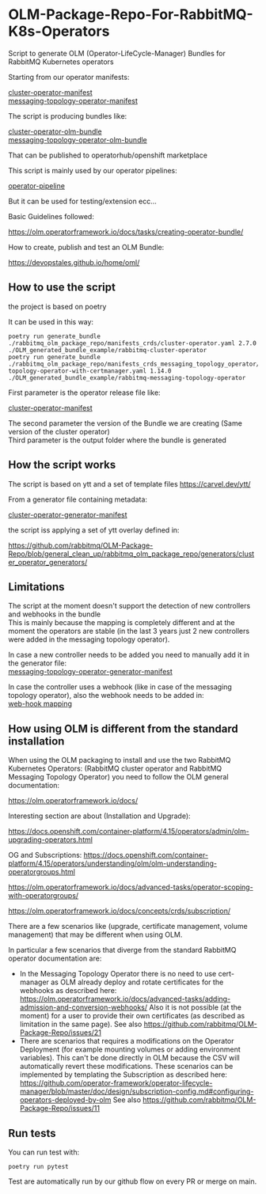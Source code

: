 # OLM-Package-Repo-For-RabbitMQ-K8s-Operators
Script to generate OLM (Operator-LifeCycle-Manager) Bundles for RabbitMQ Kubernetes operators </br>

Starting from our operator manifests:

[cluster-operator-manifest](https://github.com/rabbitmq/cluster-operator/releases/download/v2.7.0/cluster-operator.yml) </br>
[messaging-topology-operator-manifest](https://github.com/rabbitmq/messaging-topology-operator/releases/download/v1.13.0/messaging-topology-operator-with-certmanager.yaml)

The script is producing bundles like:

[cluster-operator-olm-bundle](https://github.com/redhat-openshift-ecosystem/community-operators-prod/tree/main/operators/rabbitmq-cluster-operator) </br>
[messaging-topology-operator-olm-bundle](https://github.com/redhat-openshift-ecosystem/community-operators-prod/tree/main/operators/rabbitmq-messaging-topology-operator)

That can be published to operatorhub/openshift marketplace 

This script is mainly used by our operator pipelines:

[operator-pipeline](https://github.com/rabbitmq/cluster-operator/blob/main/.github/workflows/testing_and_publishing_OLM_bundle.yml)  </br>

But it can be used for testing/extension ecc...

Basic Guidelines followed: </br>

https://olm.operatorframework.io/docs/tasks/creating-operator-bundle/ </br>

How to create, publish and test an OLM Bundle:</br>

https://devopstales.github.io/home/oml/


## How to use the script

the project is based on poetry 

It can be used in this way: </br>

```
poetry run generate_bundle ./rabbitmq_olm_package_repo/manifests_crds/cluster-operator.yaml 2.7.0 ./OLM_generated_bundle_example/rabbitmq-cluster-operator
poetry run generate_bundle ./rabbitmq_olm_package_repo/manifests_crds_messaging_topology_operator/messaging-topology-operator-with-certmanager.yaml 1.14.0 ./OLM_generated_bundle_example/rabbitmq-messaging-topology-operator
```

First parameter is the operator release file like: 

[cluster-operator-manifest](https://github.com/rabbitmq/cluster-operator/releases/download/v2.7.0/cluster-operator.yml) 

The second parameter the version of the Bundle we are creating (Same version of the cluster operator) </br>
Third parameter is the output folder where the bundle is generated </br>

## How the script works
The script is based on ytt and a set of template files
https://carvel.dev/ytt/

From a generator file containing metadata: </br>

[cluster-operator-generator-manifest](https://github.com/rabbitmq/OLM-Package-Repo/blob/general_clean_up/rabbitmq_olm_package_repo/generators/cluster_operator_generators/cluster-service-version-generator.yml)

the script iss applying a set of ytt overlay defined in: 

https://github.com/rabbitmq/OLM-Package-Repo/blob/general_clean_up/rabbitmq_olm_package_repo/generators/cluster_operator_generators/

## Limitations
The script at the moment doesn't support the detection of new controllers and webhooks in the bundle </br>
This is mainly because the mapping is completely different and at the moment the operators are stable (in the last 3 years just 2 new controllers were added in the messaging topology operator).</br>

In case a new controller needs to be added you need to manually add it in the generator file: </br>
[messaging-topology-operator-generator-manifest](https://github.com/rabbitmq/OLM-Package-Repo/blob/general_clean_up/rabbitmq_olm_package_repo/generators/messaging_topology_operator_generators/topology-service-version-generator.yml)

In case the controller uses a webhook (like in case of the messaging topology operator), also the webhook needs to be added in: </br>
[web-hook mapping](https://github.com/rabbitmq/OLM-Package-Repo/blob/general_clean_up/rabbitmq_olm_package_repo/generators/messaging_topology_operator_generators/webhooks-mapping.yaml)

## How using OLM is different from the standard installation

When using the OLM packaging to install and use the two RabbitMQ Kubernetes Operators: (RabbitMQ cluster operator and RabbitMQ Messaging Topology Operator) you need to follow the OLM general documentation:

https://olm.operatorframework.io/docs/

Interesting section are about (Installation and Upgrade):

https://docs.openshift.com/container-platform/4.15/operators/admin/olm-upgrading-operators.html

OG and Subscriptions:
https://docs.openshift.com/container-platform/4.15/operators/understanding/olm/olm-understanding-operatorgroups.html

https://olm.operatorframework.io/docs/advanced-tasks/operator-scoping-with-operatorgroups/

https://olm.operatorframework.io/docs/concepts/crds/subscription/

There are a few scenarios like (upgrade, certificate management, volume management) that may be different when using OLM.

In particular a few scenarios that diverge from the standard RabbitMQ operator documentation are:

* In the Messaging Topology Operator there is no need to use cert-manager as OLM already deploy and rotate certificates for the webhooks as described here: https://olm.operatorframework.io/docs/advanced-tasks/adding-admission-and-conversion-webhooks/
  Also it is not possible (at the moment) for a user to provide their own certificates (as described as limitation in the same page). See also https://github.com/rabbitmq/OLM-Package-Repo/issues/21
* There are scenarios that requires a modifications on the Operator Deployment (for example mounting volumes or adding environment variables). This can't be done directly in OLM because the CSV will automatically revert these modifications.
  These scenarios can be implemented by templating the Subscription as described here: https://github.com/operator-framework/operator-lifecycle-manager/blob/master/doc/design/subscription-config.md#configuring-operators-deployed-by-olm
  See also https://github.com/rabbitmq/OLM-Package-Repo/issues/11

## Run tests

You can run test with:

```
poetry run pytest
```


Test are automatically run by our github flow on every PR or merge on main.
